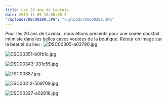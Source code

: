 ```yaml
---
title: Les 20 ans de Lavinia
date: 2019-11-05 18:58:00 Z
"/uploads/DSC00280.JPG": "/uploads/DSC00280.JPG"
---
```


Pour les 20 ans de Lavinia , nous étions présents pour une soirée cocktail intimiste dans les belles caves voutées de la boutique.
Retour en image sur la beauté du lieu :
![DSC00305-a03790.jpg](/uploads/DSC00305-a03790.jpg)

![DSC00351-b0fb1c.jpg](/uploads/DSC00351-b0fb1c.jpg)

![DSC00343-331c55.jpg](/uploads/DSC00343-331c55.jpg)

![DSC00387.jpg](/uploads/DSC00387.jpg)

![DSC00312-509709.jpg](/uploads/DSC00312-509709.jpg)

![DSC00327-a02816.jpg](/uploads/DSC00327-a02816.jpg)